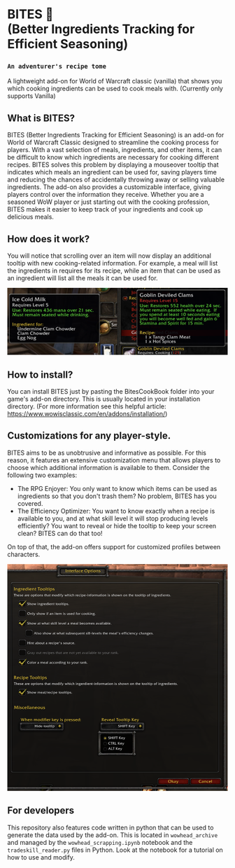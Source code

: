 # BITES 🍗 <br />(Better Ingredients Tracking for Efficient Seasoning)

### `An adventurer's recipe tome`

A lightweight add-on for World of Warcraft classic (vanilla) that shows you which cooking ingredients can be used to cook meals with. (Currently only supports Vanilla)

## What is BITES?

BITES (Better Ingredients Tracking for Efficient Seasoning) is an add-on for World of Warcraft Classic designed to streamline the cooking process for players. With a vast selection of meals, ingredients, and other items, it can be difficult to know which ingredients are necessary for cooking different recipes. BITES solves this problem by displaying a mouseover tooltip that indicates which meals an ingredient can be used for, saving players time and reducing the chances of accidentally throwing away or selling valuable ingredients. The add-on also provides a customizable interface, giving players control over the information they receive. Whether you are a seasoned WoW player or just starting out with the cooking profession, BITES makes it easier to keep track of your ingredients and cook up delicious meals.

## How does it work?
You will notice that scrolling over an item will now display an additional tooltip with new cooking-related information. For example, a meal will list the ingredients in requires for its recipe, while an item that can be used as an ingredient will list all the meals it can be used for.

 ![Example tooltips on ingredients and meals](readme_assets/tooltip.png)
## How to install?

You can install BITES just by pasting the BitesCookBook folder into your game's add-on directory. This is usually located in your installation directory. (For more information see this helpful article: https://www.wowisclassic.com/en/addons/installation/)

## Customizations for any player-style.

BITES aims to be as unobtrusive and informative as possible. For this reason, it features an extensive customization menu that allows players to choose which additional information is available to them. Consider the following two examples:

* The RPG Enjoyer: You only want to know which items can be used as ingredients so that you don't trash them? No problem, BITES has you covered.
* The Efficiency Optimizer: You want to know exactly when a recipe is available to you, and at what skill level it will stop producing levels efficiently? You want to reveal or hide the tooltip to keep your screen clean? BITES can do that too!

On top of that, the add-on offers support for customized profiles between characters.

 ![Example tooltips on ingredients and meals](readme_assets/options.png)

## For developers
This repository also features code written in python that can be used to generate the data used by the add-on. This is located in `wowhead_archive` and managed by the `wowhead_scrapping.ipynb` notebook and the `tradeskill_reader.py` files in Python. Look at the notebook for a tutorial on how to use and modify.